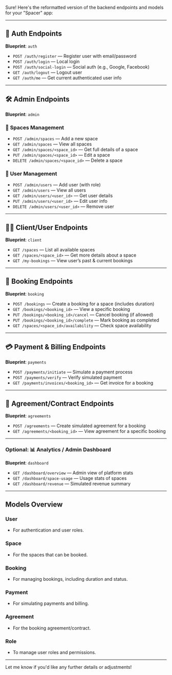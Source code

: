 Sure! Here's the reformatted version of the backend endpoints and models for your "Spacer" app:

---

## 🔐 **Auth Endpoints**  
**Blueprint**: `auth`

- `POST /auth/register` — Register user with email/password  
- `POST /auth/login` — Local login  
- `POST /auth/social-login` — Social auth (e.g., Google, Facebook)  
- `GET /auth/logout` — Logout user  
- `GET /auth/me` — Get current authenticated user info  

---

## 🛠️ **Admin Endpoints**  
**Blueprint**: `admin`

### 📍 **Spaces Management**
- `POST /admin/spaces` — Add a new space  
- `GET /admin/spaces` — View all spaces  
- `GET /admin/spaces/<space_id>` — Get full details of a space  
- `PUT /admin/spaces/<space_id>` — Edit a space  
- `DELETE /admin/spaces/<space_id>` — Delete a space  

### 👤 **User Management**
- `POST /admin/users` — Add user (with role)  
- `GET /admin/users` — View all users  
- `GET /admin/users/<user_id>` — Get user details  
- `PUT /admin/users/<user_id>` — Edit user info  
- `DELETE /admin/users/<user_id>` — Remove user  

---

## 🧑‍💻 **Client/User Endpoints**  
**Blueprint**: `client`

- `GET /spaces` — List all available spaces  
- `GET /spaces/<space_id>` — Get more details about a space  
- `GET /my-bookings` — View user’s past & current bookings  

---

## 📅 **Booking Endpoints**  
**Blueprint**: `booking`

- `POST /bookings` — Create a booking for a space (includes duration)  
- `GET /bookings/<booking_id>` — View a specific booking  
- `PUT /bookings/<booking_id>/cancel` — Cancel booking (if allowed)  
- `PUT /bookings/<booking_id>/complete` — Mark booking as completed  
- `GET /spaces/<space_id>/availability` — Check space availability  

---

## 💳 **Payment & Billing Endpoints**  
**Blueprint**: `payments`

- `POST /payments/initiate` — Simulate a payment process  
- `POST /payments/verify` — Verify simulated payment  
- `GET /payments/invoices/<booking_id>` — Get invoice for a booking  

---

## 📄 **Agreement/Contract Endpoints**  
**Blueprint**: `agreements`

- `POST /agreements` — Create simulated agreement for a booking  
- `GET /agreements/<booking_id>` — View agreement for a specific booking  

---

### Optional: 📊 **Analytics / Admin Dashboard**  
**Blueprint**: `dashboard`

- `GET /dashboard/overview` — Admin view of platform stats  
- `GET /dashboard/space-usage` — Usage stats of spaces  
- `GET /dashboard/revenue` — Simulated revenue summary  

---

## Models Overview

### **User**
- For authentication and user roles.

### **Space**
- For the spaces that can be booked.

### **Booking**
- For managing bookings, including duration and status.

### **Payment**
- For simulating payments and billing.

### **Agreement**
- For the booking agreement/contract.

### **Role**
- To manage user roles and permissions.

---

Let me know if you'd like any further details or adjustments!